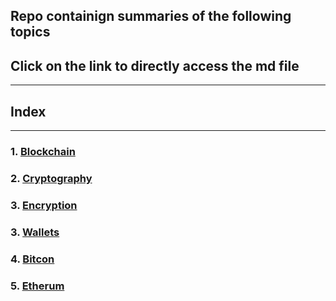 ## Repo containign summaries of the following topics 
## Click on the link to directly access the md file 
----------------------------------------------------

## Index
----------------------------------------------------
### 1. [Blockchain]()
### 2. [Cryptography]()
### 3. [Encryption]()
### 3. [Wallets]()
### 4. [Bitcon]()
### 5. [Etherum]()
